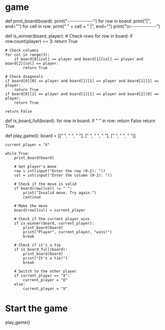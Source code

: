 # game
def print_board(board):
    print("-------------")
    for row in board:
        print("|", end="")
        for cell in row:
            print(" " + cell + " |", end="")
        print("\n-------------")

def is_winner(board, player):
    # Check rows
    for row in board:
        if row.count(player) == 3:
            return True

    # Check columns
    for col in range(3):
        if board[0][col] == player and board[1][col] == player and board[2][col] == player:
            return True

    # Check diagonals
    if board[0][0] == player and board[1][1] == player and board[2][2] == player:
        return True
    if board[0][2] == player and board[1][1] == player and board[2][0] == player:
        return True

    return False

def is_board_full(board):
    for row in board:
        if " " in row:
            return False
    return True

def play_game():
    board = [[" ", " ", " "],
             [" ", " ", " "],
             [" ", " ", " "]]

    current_player = "X"

    while True:
        print_board(board)

        # Get player's move
        row = int(input("Enter the row (0-2): "))
        col = int(input("Enter the column (0-2): "))

        # Check if the move is valid
        if board[row][col] != " ":
            print("Invalid move. Try again.")
            continue

        # Make the move
        board[row][col] = current_player

        # Check if the current player wins
        if is_winner(board, current_player):
            print_board(board)
            print("Player", current_player, "wins!")
            break

        # Check if it's a tie
        if is_board_full(board):
            print_board(board)
            print("It's a tie!")
            break

        # Switch to the other player
        if current_player == "X":
            current_player = "O"
        else:
            current_player = "X"

# Start the game
play_game()
